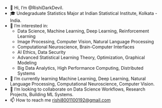 - 👋 Hi, I’m @RishiDarkDevil.
- 🎓 Undegraduate Statistics Major at Indian Statistical Institute, Kolkata - India.
- 👀 I’m interested in:
  - Data Science, Machine Learning, Deep Learning, Reinforcement Learning 
  - Image Processing, Computer Vision, Natural Language Processing
  - Computational Neuroscience, Brain-Computer Interfaces
  - AI Ethics, Data Security  
  - Advanced Statistical Learning Theory, Optimization, Graphical Modeling
  - Big Data Analytics, High Performance Computing, Distributed Systems
- 🌱 I’m currently learning Machine Learning, Deep Learning, Natural Language Processing, Computational Neuroscience, Computer Vision.
- 💞️ I’m looking to collaborate on Data Science Workflows, Research Projects, Building ML Systems.
- 📫 How to reach me rishi8001100192@gmail.com

<!---
RishiDarkDevil/RishiDarkDevil is a ✨ special ✨ repository because its `README.md` (this file) appears on your GitHub profile.
You can click the Preview link to take a look at your changes.
--->
